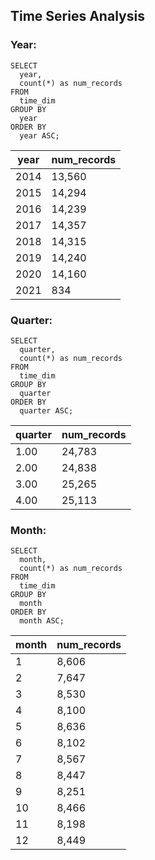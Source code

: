 ## Time Series Analysis

### Year:

```
SELECT 
  year, 
  count(*) as num_records 
FROM 
  time_dim 
GROUP BY 
  year 
ORDER BY 
  year ASC;

```

|year	 |num_records |
|--|--|
|  2014	| 13,560 |
| 2015	 | 14,294 |
| 2016	 | 14,239 |
|  2017	| 14,357 |
|  2018	| 14,315 |
|  2019	|14,240  |
|  2020	| 14,160 |
|  2021	|  834|


### Quarter:

```
SELECT 
  quarter, 
  count(*) as num_records 
FROM 
  time_dim 
GROUP BY 
  quarter 
ORDER BY 
  quarter ASC;

```

| quarter	| num_records|
|--|--|
|1.00| 24,783
|2.00|24,838
|3.00| 25,265
|4.00|25,113

### Month:

```
SELECT 
  month, 
  count(*) as num_records 
FROM 
  time_dim 
GROUP BY 
  month 
ORDER BY 
  month ASC;

```
|month|num_records |
|--|--|
|  1| 8,606|
| 2| 7,647|
| 3| 8,530|
|  4| 8,100|
|  5| 8,636 |
|  6|8,102|
|  7| 8,567|
|  8|  8,447|
|  9|  8,251|
|  10|  8,466|
|  11|  8,198|
|  12|  8,449|
